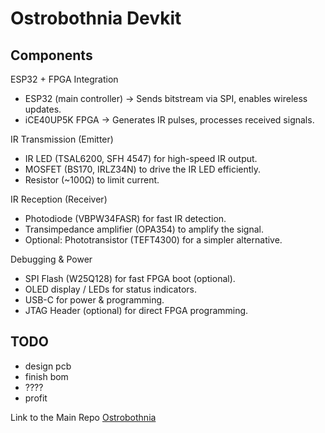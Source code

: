 # Ostrobothnia Devkit


## Components
ESP32 + FPGA Integration
-	ESP32 (main controller) → Sends bitstream via SPI, enables wireless updates.
-	iCE40UP5K FPGA → Generates IR pulses, processes received signals.

IR Transmission (Emitter)
-	IR LED (TSAL6200, SFH 4547) for high-speed IR output.
-	MOSFET (BS170, IRLZ34N) to drive the IR LED efficiently.
-	Resistor (~100Ω) to limit current.

IR Reception (Receiver)
-	Photodiode (VBPW34FASR) for fast IR detection.
-	Transimpedance amplifier (OPA354) to amplify the signal.
-	Optional: Phototransistor (TEFT4300) for a simpler alternative.

Debugging & Power
-	SPI Flash (W25Q128) for fast FPGA boot (optional).
-	OLED display / LEDs for status indicators.
-	USB-C for power & programming.
-	JTAG Header (optional) for direct FPGA programming.

## TODO

-  design pcb
-  finish bom
-  ????
-  profit

Link to the Main Repo [Ostrobothnia](https://github.com/t-pie/Ostrobothnia)
